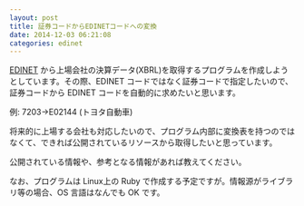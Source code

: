 ```yaml
---
layout: post
title: 証券コードからEDINETコードへの変換
date: 2014-12-03 06:21:08
categories: edinet
---
```

<p><a href="http://disclosure.edinet-fsa.go.jp/" rel="nofollow">EDINET</a> から上場会社の決算データ(XBRL)を取得するプログラムを作成しようとしています。その際、EDINET コードではなく証券コードで指定したいので、証券コードから EDINET コードを自動的に求めたいと思います。</p>

<p>例: 7203→E02144 (トヨタ自動車)</p>

<p>将来的に上場する会社も対応したいので、プログラム内部に変換表を持つのではなくて、できれば公開されているリソースから取得したいと思っています。</p>

<p>公開されている情報や、参考となる情報があれば教えてください。</p>

<p>なお、プログラムは Linux上の Ruby で作成する予定ですが。情報源がライブラリ等の場合、OS 言語はなんでも OK です。</p>
